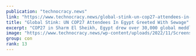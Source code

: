 ```yaml
---
publication: "technocracy.news"
link: "https://www.technocracy.news/global-stink-un-cop27-attendees-in-egypt-greeted-with-sewage/"
title: "Global Stink: UN COP27 Attendees In Egypt Greeted With Sewage"
excerpt: "COP27 in Sharm El Sheikh, Egypt drew over 30,000 global meddlers by jet to plan how to railroad the world into Sustainable Development, aka Technocracy. Appropriately, a sewage spill let them meditate"
image: "https://www.technocracy.news/wp-content/uploads/2022/11/Screenshot-2022-11-10-at-7.27.32-AM.png"
group: con
rank: 13
---
```


